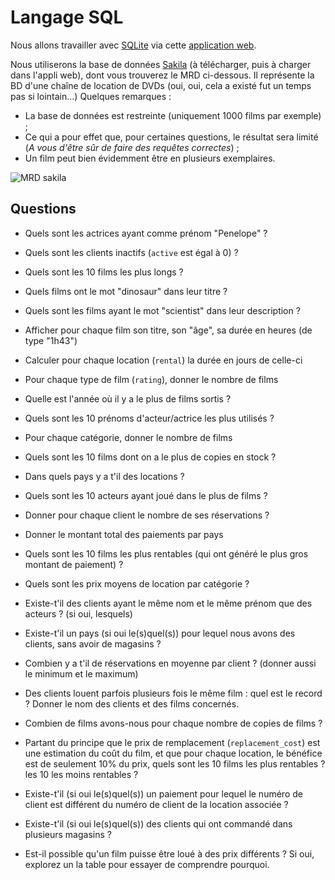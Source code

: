 # Langage SQL

Nous allons travailler avec [SQLite](https://www.sqlite.org/) via cette [application web](https://sqliteonline.com/). 

Nous utiliserons la base de données [Sakila](http://fxjollois.github.io/donnees/sakila.sqlite) (à télécharger, puis à charger dans l'appli web), dont vous trouverez le MRD ci-dessous. Il représente la BD d'une chaîne de location de DVDs (oui, oui, cela a existé fut un temps pas si lointain...) Quelques remarques :

- La base de données est restreinte (uniquement 1000 films par exemple) ;
- Ce qui a pour effet que, pour certaines questions, le résultat sera limité (*A vous d'être sûr de faire des requêtes correctes*) ;
- Un film peut bien évidemment être en plusieurs exemplaires.

![MRD sakila](https://fxjollois.github.io/cours-sql/bases/sakila.png)

## Questions

- Quels sont les actrices ayant comme prénom "Penelope" ?
- Quels sont les clients inactifs (`active` est égal à 0) ?
- Quels sont les 10 films les plus longs ?
- Quels films ont le mot "dinosaur" dans leur titre ?
- Quels sont les films ayant le mot "scientist" dans leur description ? 

- Afficher pour chaque film son titre, son "âge", sa durée en heures (de type "1h43")
- Calculer pour chaque location (`rental`) la durée en jours de celle-ci

- Pour chaque type de film (`rating`), donner le nombre de films
- Quelle est l'année où il y a le plus de films sortis ?
- Quels sont les 10 prénoms d'acteur/actrice les plus utilisés ?

- Pour chaque catégorie, donner le nombre de films
- Quels sont les 10 films dont on a le plus de copies en stock ?
- Dans quels pays y a t'il des locations ?
- Quels sont les 10 acteurs ayant joué dans le plus de films ?
- Donner pour chaque client le nombre de ses réservations ?
- Donner le montant total des paiements par pays
- Quels sont les 10 films les plus rentables (qui ont généré le plus gros montant de paiement) ?
- Quels sont les prix moyens de location par catégorie ?

- Existe-t'il des clients ayant le même nom et le même prénom que des acteurs ? (si oui, lesquels)
- Existe-t'il un pays (si oui le(s)quel(s)) pour lequel nous avons des clients, sans avoir de magasins ?
- Combien y a t'il de réservations en moyenne par client ? (donner aussi le minimum et le maximum)
- Des clients louent parfois plusieurs fois le même film : quel est le record ? Donner le nom des clients et des films concernés.

- Combien de films avons-nous pour chaque nombre de copies de films ?
- Partant du principe que le prix de remplacement (`replacement_cost`) est une estimation du coût du film, et que pour chaque location, le bénéfice est de seulement 10% du prix, quels sont les 10 films les plus rentables ? les 10 les moins rentables ?
- Existe-t'il  (si oui le(s)quel(s)) un paiement pour lequel le numéro de client est différent du numéro de client de la location associée ?
- Existe-t'il  (si oui le(s)quel(s)) des clients qui ont commandé dans plusieurs magasins ?
- Est-il possible qu'un film puisse être loué à des prix différents ? Si oui, explorez un la table pour essayer de comprendre pourquoi.